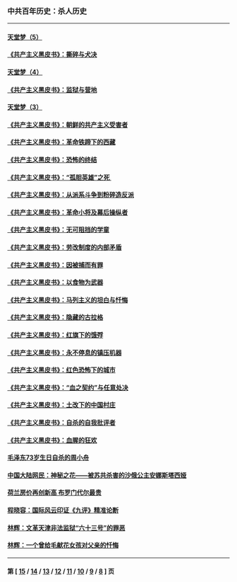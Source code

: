### 中共百年历史：杀人历史
---
#### [天堂梦（5）](../../pages/nf1176106/n11864075.md) 
#### [《共产主义黑皮书》：撕碎与犬决](../../pages/nf1176106/n12272852.md) 
#### [天堂梦（4）](../../pages/nf1176106/n11798408.md) 
#### [《共产主义黑皮书》：监狱与营地](../../pages/nf1176106/n12264387.md) 
#### [天堂梦（3）](../../pages/nf1176106/n11798321.md) 
#### [《共产主义黑皮书》：朝鲜的共产主义受害者](../../pages/nf1176106/n12254810.md) 
#### [《共产主义黑皮书》：革命铁蹄下的西藏](../../pages/nf1176106/n12236764.md) 
#### [《共产主义黑皮书》：恐怖的终结](../../pages/nf1176106/n12231149.md) 
#### [《共产主义黑皮书》：“孤胆英雄”之死 ](../../pages/nf1176106/n12219177.md) 
#### [《共产主义黑皮书》：从派系斗争到粉碎造反派](../../pages/nf1176106/n12212294.md) 
#### [《共产主义黑皮书》：革命小将及幕后操纵者](../../pages/nf1176106/n12207320.md) 
#### [《共产主义黑皮书》：无可阻挡的学童](../../pages/nf1176106/n12201639.md) 
#### [《共产主义黑皮书》：劳改制度的内部矛盾](../../pages/nf1176106/n12155877.md) 
#### [《共产主义黑皮书》：因被捕而有罪](../../pages/nf1176106/n12149908.md) 
#### [《共产主义黑皮书》：以食物为武器](../../pages/nf1176106/n12145914.md) 
#### [《共产主义黑皮书》：马列主义的坦白与忏悔](../../pages/nf1176106/n12132785.md) 
#### [《共产主义黑皮书》：隐藏的古拉格](../../pages/nf1176106/n12124578.md) 
#### [《共产主义黑皮书》：红旗下的饿殍](../../pages/nf1176106/n12104791.md) 
#### [《共产主义黑皮书》：永不停息的镇压机器](../../pages/nf1176106/n12077814.md) 
#### [《共产主义黑皮书》：红色恐怖下的城市](../../pages/nf1176106/n12068237.md) 
#### [《共产主义黑皮书》：“血之契约”与任意处决](../../pages/nf1176106/n12059180.md) 
#### [《共产主义黑皮书》：土改下的中国村庄](../../pages/nf1176106/n12047120.md) 
#### [《共产主义黑皮书》：自杀的自我批评者](../../pages/nf1176106/n12047018.md) 
#### [《共产主义黑皮书》：血腥的狂欢](../../pages/nf1176106/n11539005.md) 
#### [毛泽东73岁生日自杀的周小舟](../../pages/nf1176106/n11942655.md) 
#### [中国大陆网民：神秘之花——被苏共杀害的沙俄公主安娜斯塔西娅](../../pages/nf1176106/n11900177.md) 
#### [荷兰房价再创新高 布罗门代尔最贵](../../pages/nf1176106/n11871373.md) 
#### [程晓容：国际风云印证《九评》精准论断](../../pages/nf1176106/n11673471.md) 
#### [林辉：文革天津非法监狱“六十三号”的罪恶](../../pages/nf1176106/n11606736.md) 
#### [林辉：一个曾给毛献花女孩对父亲的忏悔](../../pages/nf1176106/n11590692.md) 

---
#### 第 [ [15](./15.md) / [14](./14.md) / [13](./13.md) / [12](./12.md) / [11](./11.md) / [10](./10.md) / [9](./9.md) / [8](./8.md) ] 页
